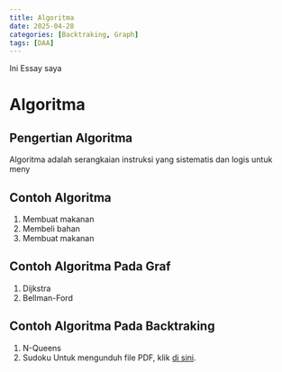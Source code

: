 ```yaml
---
title: Algoritma
date: 2025-04-28 
categories: [Backtraking, Graph]
tags: [DAA]    
---
```

Ini Essay saya
# Algoritma
## Pengertian Algoritma
Algoritma adalah serangkaian instruksi yang sistematis dan logis untuk meny
## Contoh Algoritma
1. Membuat makanan
2. Membeli bahan
3. Membuat makanan
## Contoh Algoritma Pada Graf
1. Dijkstra
2. Bellman-Ford
## Contoh Algoritma Pada Backtraking
1. N-Queens
2. Sudoku
 Untuk mengunduh file PDF, klik [di sini](assets/Essai.pdf).